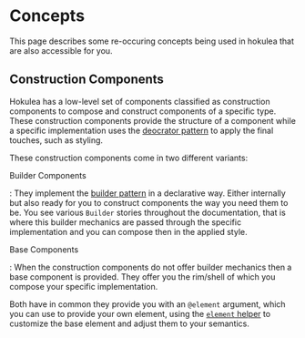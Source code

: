 # Concepts

This page describes some re-occuring concepts being used in hokulea that are
also accessible for you.

## Construction Components

Hokulea has a low-level set of components classified as construction components
to compose and construct components of a specific type. These construction
components provide the structure of a component while a specific implementation
uses the [deocrator pattern](https://refactoring.guru/design-patterns/decorator)
to apply the final touches, such as styling.

These construction components come in two different variants:

Builder Components

: They implement the [builder
pattern](https://refactoring.guru/design-patterns/builder) in a declarative
way. Either internally but also ready for you to construct components
the way you need them to be. You see various `Builder` stories
throughout the documentation, that is where this builder mechanics are passed
through the specific implementation and you can compose then in the applied
style.

Base Components

: When the construction components do not offer builder mechanics then a base
component is provided. They offer you the rim/shell of which you compose your
specific implementation.

Both have in common they provide you with an `@element` argument, which you can
use to provide your own element, using the [`element` helper](https://github.com/tildeio/ember-element-helper) to customize the base
element and adjust them to your semantics.
